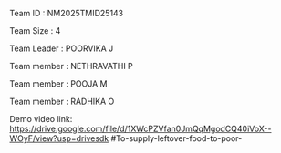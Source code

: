 Team ID : NM2025TMID25143

Team Size : 4

Team Leader : POORVIKA J

Team member : NETHRAVATHI P

Team member : POOJA M

Team member : RADHIKA O

Demo video link:
https://drive.google.com/file/d/1XWcPZVfan0JmQqMgodCQ40iVoX--WOyF/view?usp=drivesdk #To-supply-leftover-food-to-poor-
